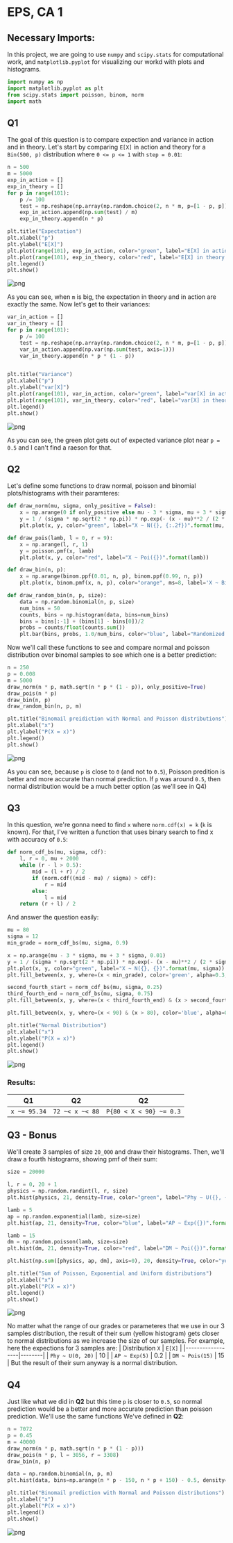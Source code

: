 # EPS, CA 1
## Necessary Imports:
In this project, we are going to use `numpy` and `scipy.stats` for computational work, and `matplotlib.pyplot` for visualizing our workd with plots and histograms.


```python
import numpy as np
import matplotlib.pyplot as plt 
from scipy.stats import poisson, binom, norm
import math
```

## Q1
The goal of this question is to compare expection and variance in action and in theory. Let's start by comparing `E[X]` in action and theory for a `Bin(500, p)` distribution where `0 <= p <= 1` with `step = 0.01`:


```python
n = 500
m = 5000
exp_in_action = []
exp_in_theory = []
for p in range(101):
    p /= 100
    test = np.reshape(np.array(np.random.choice(2, n * m, p=[1 - p, p])), (m, n))
    exp_in_action.append(np.sum(test) / m)
    exp_in_theory.append(n * p)

plt.title("Expectation")
plt.xlabel("p")
plt.ylabel("E[X]")
plt.plot(range(101), exp_in_action, color="green", label="E[X] in action")
plt.plot(range(101), exp_in_theory, color="red", label="E[X] in theory (npq)", linestyle='--')
plt.legend()
plt.show()
```


![png](plots/output_3_0.png)
    


As you can see, when `m` is big, the expectation in theory and in action are exactly the same.
Now let's get to their variances:


```python
var_in_action = []
var_in_theory = []
for p in range(101):
    p /= 100
    test = np.reshape(np.array(np.random.choice(2, n * m, p=[1 - p, p])), (m, n))
    var_in_action.append(np.var(np.sum(test, axis=1)))
    var_in_theory.append(n * p * (1 - p))


plt.title("Variance")
plt.xlabel("p")
plt.ylabel("var[X]")
plt.plot(range(101), var_in_action, color="green", label="var[X] in action")
plt.plot(range(101), var_in_theory, color="red", label="var[X] in theory (npq)", linestyle='--')
plt.legend()
plt.show()
```


    
![png](plots/output_5_0.png)
    


As you can see, the green plot gets out of expected variance plot near `p = 0.5` and I can't find a raeson for that.
## Q2
Let's define some functions to draw normal, poisson and binomial plots/histograms with their paramteres:


```python
def draw_norm(mu, sigma, only_positive = False):
    x = np.arange(0 if only_positive else mu - 3 * sigma, mu + 3 * sigma, 0.01)
    y = 1 / (sigma * np.sqrt(2 * np.pi)) * np.exp(- (x - mu)**2 / (2 * sigma**2))
    plt.plot(x, y, color="green", label="X ~ N({}, {:.2f})".format(mu, sigma))    

def draw_pois(lamb, l = 0, r = 9):
    x = np.arange(l, r, 1)
    y = poisson.pmf(x, lamb)
    plt.plot(x, y, color="red", label="X ~ Poi({})".format(lamb))

def draw_bin(n, p):
    x = np.arange(binom.ppf(0.01, n, p), binom.ppf(0.99, n, p))
    plt.plot(x, binom.pmf(x, n, p), color="orange", ms=8, label='X ~ Bin({}, {})'.format(n, p), linestyle='--')

def draw_random_bin(n, p, size):
    data = np.random.binomial(n, p, size)
    num_bins = 50
    counts, bins = np.histogram(data, bins=num_bins)
    bins = bins[:-1] + (bins[1] - bins[0])/2
    probs = counts/float(counts.sum())
    plt.bar(bins, probs, 1.0/num_bins, color="blue", label="Randomized Bin({}, {})".format(n, p))
```

Now we'll call these functions to see and compare normal and poisson distribution over binomal samples to see which one is a better prediction:


```python
n = 250
p = 0.008
m = 5000
draw_norm(n * p, math.sqrt(n * p * (1 - p)), only_positive=True)
draw_pois(n * p)
draw_bin(n, p)
draw_random_bin(n, p, m)

plt.title("Binomail preidiction with Normal and Poisson distributions")
plt.xlabel("x")
plt.ylabel("P(X = x)")
plt.legend()
plt.show()
```


    
![png](plots/output_9_0.png)
    


As you can see, because `p` is close to `0` (and not to `0.5`), Poisson predition is better and more accurate than normal prediction.
If `p` was around `0.5`, then normal distribution would be a much better option (as we'll see in Q4)
## Q3
In this question, we're gonna need to find `x` where `norm.cdf(x) = k` (`k` is known). For that, I've written a function that uses binary search to find x with accuracy of `0.5`:


```python
def norm_cdf_bs(mu, sigma, cdf):
    l, r = 0, mu + 2000
    while (r - l > 0.5):
        mid = (l + r) / 2
        if (norm.cdf((mid - mu) / sigma) > cdf):
            r = mid
        else:
            l = mid
    return (r + l) / 2
```

And answer the question easily:


```python
mu = 80
sigma = 12
min_grade = norm_cdf_bs(mu, sigma, 0.9)

x = np.arange(mu - 3 * sigma, mu + 3 * sigma, 0.01)
y = 1 / (sigma * np.sqrt(2 * np.pi)) * np.exp(- (x - mu)**2 / (2 * sigma**2))
plt.plot(x, y, color="green", label="X ~ N({}, {})".format(mu, sigma))    
plt.fill_between(x, y, where=(x < min_grade), color='green', alpha=0.3, label="F(x) = 0.9, x = {:.2f}".format(min_grade))

second_fourth_start = norm_cdf_bs(mu, sigma, 0.25)
third_fourth_end = norm_cdf_bs(mu, sigma, 0.75)
plt.fill_between(x, y, where=(x < third_fourth_end) & (x > second_fourth_start), color='red', alpha=0.3, label="0.25 < F(x) < 0.75, {:.2f} < x < {:.2f}".format(second_fourth_start, third_fourth_end))

plt.fill_between(x, y, where=(x < 90) & (x > 80), color='blue', alpha=0.3, label="P(80 < X < 90) = {:.5f}".format(norm.cdf((90 - mu) / sigma) - norm.cdf((80 - mu) / sigma)))

plt.title("Normal Distribution")
plt.xlabel("x")
plt.ylabel("P(X = x)")
plt.legend()
plt.show()
```


    
![png](plots/output_13_0.png)
    


### Results:
| **Q1** | **Q2** | **Q2** |
|--------------|-----------------|-------------------------|
| `x ~= 95.34` | `72 ~< x ~< 88` | `P{80 < X < 90} ~= 0.3` |

## Q3 - Bonus
We'll create 3 samples of size `20_000` and draw their histograms. Then, we'll draw a fourth histograms, showing pmf of their sum:


```python
size = 20000

l, r = 0, 20 + 1
physics = np.random.randint(l, r, size)
plt.hist(physics, 21, density=True, color="green", label="Phy ~ U({}, {})".format(l, r - 1), alpha=0.3)

lamb = 5
ap = np.random.exponential(lamb, size=size)
plt.hist(ap, 21, density=True, color="blue", label="AP ~ Exp({})".format(lamb), alpha=0.3)

lamb = 15
dm = np.random.poisson(lamb, size=size)
plt.hist(dm, 21, density=True, color="red", label="DM ~ Poi({})".format(lamb), alpha=0.3)

plt.hist(np.sum([physics, ap, dm], axis=0), 20, density=True, color="yellow", label="Phy + AP + DM", alpha=0.3)

plt.title("Sum of Poisson, Exponential and Uniform distributions")
plt.xlabel("x")
plt.ylabel("P(X = x)")
plt.legend()
plt.show()
```


    
![png](plots/output_15_0.png)
    


No matter what the range of our grades or parameteres that we use in our 3 samples distribution, the result of their sum (yellow histogram) gets closer to normal distributions as we increase the size of our samples. For example, here the expections for 3 samples are:
| Distribution `X` | `E[X]` |
|------------------|--------|
| `Phy ~ U(0, 20)` | 10     |
| `AP ~ Exp(5)`    | 0.2    |
| `DM ~ Pois(15)`  | 15     |
But the result of their sum anyway is a normal distribution.
## Q4
Just like what we did in **Q2** but this time `p` is closer to `0.5`, so normal prediction would be a better and more accurate prediction than poisson prediction. We'll use the same functions We've defined in **Q2**:


```python
n = 7072
p = 0.45
m = 40000
draw_norm(n * p, math.sqrt(n * p * (1 - p)))
draw_pois(n * p, l = 3056, r = 3308)
draw_bin(n, p)

data = np.random.binomial(n, p, m)
plt.hist(data, bins=np.arange(n * p - 150, n * p + 150) - 0.5, density=True, color='blue', label="Randomized Bin({}, {})".format(n, p), alpha=0.7)

plt.title("Binomail prediction with Normal and Poisson distributions")
plt.xlabel("x")
plt.ylabel("P(X = x)")
plt.legend()
plt.show()
```


    
![png](plots/output_17_0.png)
